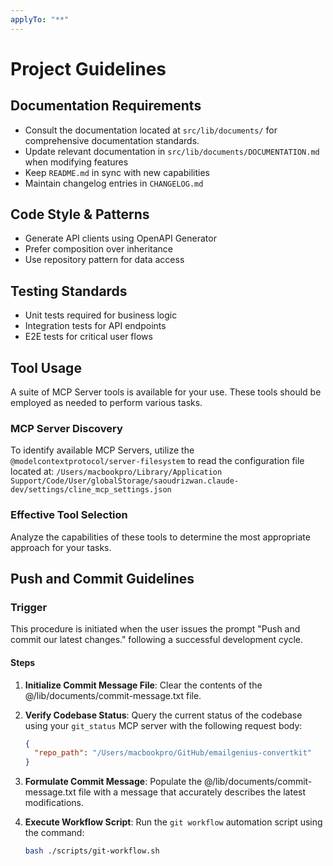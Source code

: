 ```yaml
---
applyTo: "**"
---
```


# Project Guidelines

## Documentation Requirements

- Consult the documentation located at `src/lib/documents/` for comprehensive documentation standards.
- Update relevant documentation in `src/lib/documents/DOCUMENTATION.md` when modifying features
- Keep `README.md` in sync with new capabilities
- Maintain changelog entries in `CHANGELOG.md`

## Code Style & Patterns

- Generate API clients using OpenAPI Generator
- Prefer composition over inheritance
- Use repository pattern for data access

## Testing Standards

- Unit tests required for business logic
- Integration tests for API endpoints
- E2E tests for critical user flows

## Tool Usage

A suite of MCP Server tools is available for your use. These tools should be employed as needed to perform various tasks.

### MCP Server Discovery

To identify available MCP Servers, utilize the `@modelcontextprotocol/server-filesystem` to read the configuration file located at:
`/Users/macbookpro/Library/Application Support/Code/User/globalStorage/saoudrizwan.claude-dev/settings/cline_mcp_settings.json`

### Effective Tool Selection

Analyze the capabilities of these tools to determine the most appropriate approach for your tasks.

## Push and Commit Guidelines

### Trigger

This procedure is initiated when the user issues the prompt "Push and commit our latest changes." following a successful development cycle.

#### Steps

1. **Initialize Commit Message File**:
   Clear the contents of the @/lib/documents/commit-message.txt file.

2. **Verify Codebase Status**:
   Query the current status of the codebase using your `git_status` MCP server with the following request body:

   ```json
   {
     "repo_path": "/Users/macbookpro/GitHub/emailgenius-convertkit"
   }
   ```

3. **Formulate Commit Message**:
   Populate the @/lib/documents/commit-message.txt file with a message that accurately describes the latest modifications.

4. **Execute Workflow Script**:
   Run the `git workflow` automation script using the command:

   ```bash
   bash ./scripts/git-workflow.sh
   ```
